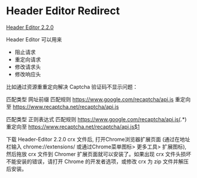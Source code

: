 
# Header Editor Redirect
[Header Editor 2.2.0](https://www.ijidi.cn/crx-download/pkokmcnklmgbepioackopoknkdlhefjl-220.html)

Header Editor 可以用来
 
- 阻止请求
- 重定向请求
- 修改请求头 
- 修改响应头
 

比如通过资源重重定向解决 Captcha 验证码不显示问题：

匹配类型 网址前缀
匹配规则 https://www.google.com/recaptcha/api.js
重定向至 https://www.recaptcha.net/recaptcha/api.js

匹配类型 正则表达式
匹配规则 https://www.google.com/recaptcha/api.js(.*)
重定向至 https://www.recaptcha.net/recaptcha/api.js$1

下载 Header-Editor 2.2.0 crx 文件后, 打开Chrome浏览器扩展页面 (通过在地址栏输入 chrome://extensions/ 或通过Chrome菜单图标> 更多工具> 扩展图标), 然后拖放 crx 文件到 Chromer 扩展页面就可以安装了。如果出现 crx 文件头损坏不能安装的错误，请打开 Chrome 的开发者选项，或修改 crx 为 zip 文件并解压后安装。



